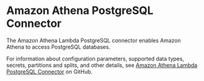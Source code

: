 # Amazon Athena PostgreSQL Connector<a name="athena-prebuilt-data-connectors-postgresql"></a>

The Amazon Athena Lambda PostgreSQL connector enables Amazon Athena to access PostgreSQL databases\.

For information about configuration parameters, supported data types, secrets, partitions and splits, and other details, see [Amazon Athena Lambda PostgreSQL Connector](https://github.com/awslabs/aws-athena-query-federation/tree/master/athena-postgresql) on GitHub\.